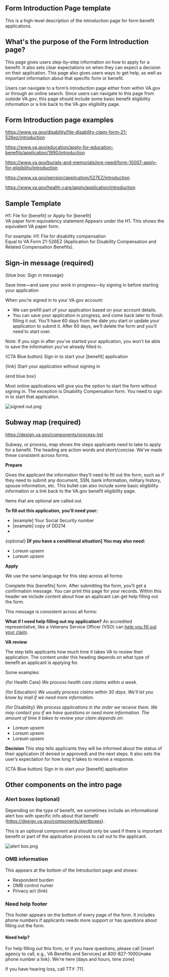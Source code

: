 

## Form Introduction Page template

This is a high-level description of the introduction page for form benefit applications. 

## What's the purpose of the Form Introduction page?

This page gives users step-by-step information on how to apply for a benefit. It also sets clear expectations on when they can expect a decision on their application. This page also gives users ways to get help, as well as important information about that specific form or benefit.  

Users can navigate to a form’s introduction page either from within VA.gov or through an online search. Since users can navigate to this page from outside VA.gov, this page should include some basic benefit eligibility information or a link back to the VA.gov eligibility page. 

## Form Introduction page examples

https://www.va.gov/disability/file-disability-claim-form-21-526ez/introduction

https://www.va.gov/education/apply-for-education-benefits/application/1990/introduction

https://www.va.gov/burials-and-memorials/pre-need/form-10007-apply-for-eligibility/introduction

https://www.va.gov/pension/application/527EZ/introduction

https://www.va.gov/health-care/apply/application/introduction


## Sample Template

H1: File for [benefit] or Apply for [benefit] <br>
VA paper form equivalency statement Appears under the H1. This shows the equivalent VA paper form. 

For example: 
H1: File for disability compensation<br>
Equal to VA Form 21-526EZ (Application for Disability Compensation and Related Compensation Benefits).

## Sign-in message (required)

{blue box: Sign in message}

Save time—and save your work in progress—by signing in before starting your application

When you’re signed in to your VA.gov account:
-	We can prefill part of your application based on your account details.
-	You can save your application in progress, and come back later to finish filling it out. You’ll have 60 days from the date you start or update your application to submit it. After 60 days, we’ll delete the form and you’ll need to start over.

Note: If you sign in after you’ve started your application, you won’t be able to save the information you’ve already filled in.

{CTA Blue button} Sign in to start your [benefit] application

{link} Start your application without signing in

{end blue box}


Most online applications will give you the option to start the form without signing in. 
The exception is Disability Compensation form. You need to sign in to start that application. 

![signed out.png](https://images.zenhubusercontent.com/59b0414bb0222d5de476aa22/1d5d3f75-9047-44d1-8ebb-93c5c7c25e53)


## Subway map (required)

https://design.va.gov/components/process-list

Subway, or process, map shows the steps applicants need to take to apply for a benefit. The heading are action words and short/concise. We’ve made these consistent across forms. 

**Prepare**

Gives the applicant the information they’ll need to fill out the form, such as if they need to submit any document, SSN, bank information, military history, spouse information, etc.  This bullet can also include some basic eligibility information or a link back to the VA.gov benefit eligibility page.

Items that are optional are called out.<br>

**To fill out this application, you’ll need your:**

* [example] Your Social Security number 
* [example] copy of DD214
* 
{optional}
**[If you have a conditional situation] You may also need:**
- Loreum upsem
- Loreum upsem


**Apply**

We use the same language for this step across all forms: 

Complete this [benefits] form. After submitting the form, you’ll get a confirmation message. You can print this page for your records.
Within this header we include content about how an applicant can get help filling out the form.

This message is consistent across all forms: 

**What if I need help filling out my application?** 
An accredited representative, like a Veterans Service Officer (VSO) can [help you fill out your claim](https://www.va.gov/disability/get-help-filing-claim/).

**VA review**

The step tells applicants how much time it takes VA to review their application.  The content under this heading depends on what type of benefit an applicant is applying for.

Some examples: 

{for Health Care} *We process health care claims within a week.*

{for Education} *We usually process claims within 30 days. We’ll let you know by mail if we need more information.*

{for Disability} *We process applications in the order we receive them. We may contact you if we have questions or need more information.  The amount of time it takes to review your claim depends on:*
- Loreum upsem
- Loreum upsem
- Loreum upsem

**Decision**
This step tells applicants they will be informed about the status of their application (if denied or approved) and the next steps.
It also sets the user’s expectation for how long it takes to receive a response.


{CTA Blue button} Sign in to start your [benefit] application


## Other components on the intro page

### Alert boxes (optional)

Depending on the type of benefit, we sometimes include an informational alert box with specific info about that benefit
(https://design.va.gov/components/alertboxes). 

This is an optional component and should only be used if there is important benefit or part of the application process to call out to the applicant. 

![alert box.png](https://images.zenhubusercontent.com/59b0414bb0222d5de476aa22/05c0adb9-7d2d-4040-8d2f-9742273d7771)



### OMB information 

This appears at the bottom of the Introduction page and shows:
- Respondent burden
- OMB control numer
- Privacy act (link)


### Need help footer 

This footer appears on the bottom of every page of the form. It includes phone numbers if applicants needs more support or has questions about filling out the form. 

#### Need help?

For help filling out this form, or if you have questions, please call [insert agency to call, e.g., VA Benefits and Services] at 800-827-1000{make phone number a link}. 
We're here [days and hours, time zone]

If you have hearing loss, call TTY: 711.









